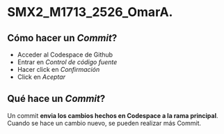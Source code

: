# SMX2_M1713_2526_OmarA.
## Cómo hacer un *Commit*?
- Acceder al Codespace de Github
- Entrar en *Control de código fuente*
- Hacer click en *Confirmación*
- Click en *Aceptar*
## Qué hace un *Commit*?
Un commit **envia los cambios hechos en Codespace a la rama principal**. Cuando se hace un cambio nuevo, se pueden realizar más Commit.
